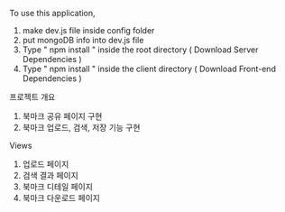 To use this application, 

1. make dev.js file inside config folder 
2. put mongoDB info into dev.js file 
3. Type  " npm install " inside the root directory  ( Download Server Dependencies ) 
4. Type " npm install " inside the client directory ( Download Front-end Dependencies )

프로젝트 개요

1. 북마크 공유 페이지 구현
2. 북마크 업로드, 검색, 저장 기능 구현

Views

1. 업로드 페이지
2. 검색 결과 페이지
3. 북마크 디테일 페이지
4. 북마크 다운로드 페이지
